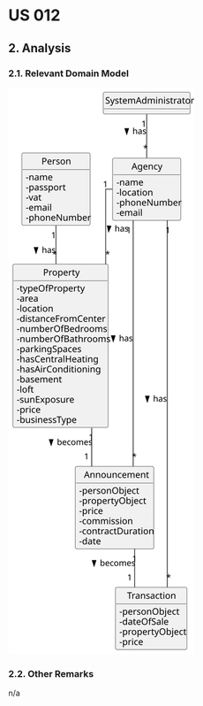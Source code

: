 # US 012  

## 2. Analysis

### 2.1. Relevant Domain Model 

![Domain Model](svg/us012-domain-model.svg)

### 2.2. Other Remarks

n/a